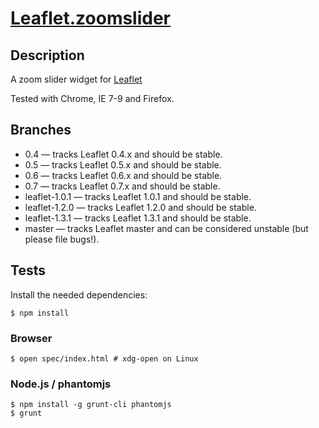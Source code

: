 [Leaflet.zoomslider][1]
==================

## Description
A zoom slider widget for [Leaflet][2]

Tested with Chrome, IE 7-9 and Firefox.

## Branches
 - 0.4 — tracks Leaflet 0.4.x and should be stable.
 - 0.5 — tracks Leaflet 0.5.x and should be stable.
 - 0.6 — tracks Leaflet 0.6.x and should be stable.
 - 0.7 — tracks Leaflet 0.7.x and should be stable.
 - leaflet-1.0.1 — tracks Leaflet 1.0.1 and should be stable.
 - leaflet-1.2.0 — tracks Leaflet 1.2.0 and should be stable.
 - leaflet-1.3.1 — tracks Leaflet 1.3.1 and should be stable.
 - master — tracks Leaflet master and can be considered unstable (but please file bugs!).

## Tests

Install the needed dependencies:
```
$ npm install
```

### Browser
```
$ open spec/index.html # xdg-open on Linux
```

### Node.js / phantomjs
```
$ npm install -g grunt-cli phantomjs
$ grunt
```

[1]: http://kartena.github.io/Leaflet.zoomslider/
[2]: http://leafletjs.com/
